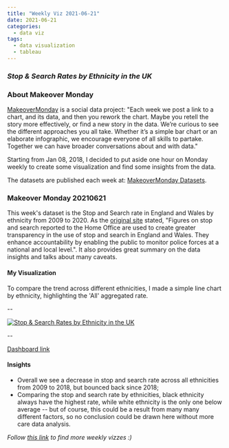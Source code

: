 ```yaml
---
title: "Weekly Viz 2021-06-21"
date: 2021-06-21
categories:
  - data viz
tags:
  - data visualization
  - tableau
---
```


### *Stop & Search Rates by Ethnicity in the UK*


### About Makeover Monday

[MakeoverMonday](http://www.makeovermonday.co.uk/) is a social data project:
"Each week we post a link to a chart, and its data, and then you rework the chart.
Maybe you retell the story more effectively, or find a new story in the data.
We’re curious to see the different approaches you all take. Whether it’s a simple bar chart or an elaborate infographic, we encourage everyone of all skills to partake.
Together we can have broader conversations about and with data."

Starting from Jan 08, 2018, I decided to put aside one hour on Monday weekly to create some visualization and find some insights from the data.

The datasets are published each week at: [MakeoverMonday Datasets](http://www.makeovermonday.co.uk/data/).

### Makeover Monday 20210621

This week's dataset is the Stop and Search rate in England and Wales by ethnicity from 2009 to 2020. As the [original site](https://www.ethnicity-facts-figures.service.gov.uk/crime-justice-and-the-law/policing/stop-and-search/latest#by-ethnicity-over-time) stated, "Figures on stop and search reported to the Home Office are used to create greater transparency in the use of stop and search in England and Wales. They enhance accountability by enabling the public to monitor police forces at a national and local level.". It also provides great summary on the data insights and talks about many caveats.  

#### My Visualization

To compare the trend across different ethnicities, I made a simple line chart by ethnicity, highlighting the 'All' aggregated rate.  

--  
<div class='tableauPlaceholder' id='viz1624332279511' style='position: relative'>
  <noscript><a href='#'>
    <img alt='Stop &amp; Search Rates by Ethnicity in the UK ' src='https:&#47;&#47;public.tableau.com&#47;static&#47;images&#47;Ma&#47;MakeOverMonday20210621StopSearchRatesbyEthnicityintheUK&#47;StopSearchRatesbyEthnicityintheUK&#47;1_rss.png' style='border: none' />
    </a></noscript>
  <object class='tableauViz'  style='display:none;'>
    <param name='host_url' value='https%3A%2F%2Fpublic.tableau.com%2F' />
    <param name='embed_code_version' value='3' />
    <param name='site_root' value='' />
    <param name='name' value='MakeOverMonday20210621StopSearchRatesbyEthnicityintheUK&#47;StopSearchRatesbyEthnicityintheUK' />
    <param name='tabs' value='no' />
    <param name='toolbar' value='yes' />
    <param name='static_image' value='https:&#47;&#47;public.tableau.com&#47;static&#47;images&#47;Ma&#47;MakeOverMonday20210621StopSearchRatesbyEthnicityintheUK&#47;StopSearchRatesbyEthnicityintheUK&#47;1.png' />
    <param name='animate_transition' value='yes' />
    <param name='display_static_image' value='yes' />
    <param name='display_spinner' value='yes' />
    <param name='display_overlay' value='yes' />
    <param name='display_count' value='yes' />
    <param name='language' value='en-US' />
  </object></div>          
  <script type='text/javascript'>       
  var divElement = document.getElementById('viz1624332279511');    
  var vizElement = divElement.getElementsByTagName('object')[0];               
  if ( divElement.offsetWidth > 800 ) { vizElement.style.width='800px';vizElement.style.height='627px';} else if ( divElement.offsetWidth > 500 ) { vizElement.style.width='800px';vizElement.style.height='627px';} else { vizElement.style.width='100%';vizElement.style.height='727px';}     
  var scriptElement = document.createElement('script');               
  scriptElement.src = 'https://public.tableau.com/javascripts/api/viz_v1.js';   
  vizElement.parentNode.insertBefore(scriptElement, vizElement);            
</script>
  
--  

[Dashboard link](https://public.tableau.com/views/MakeOverMonday20210621StopSearchRatesbyEthnicityintheUK/StopSearchRatesbyEthnicityintheUK?:language=en-US&:display_count=n&:origin=viz_share_link)

#### Insights
* Overall we see a decrease in stop and search rate across all ethnicities from 2009 to 2018, but bounced back since 2018;  
* Comparing the stop and search rate by ethnicities, black ethnicity always have the highest rate, while white ethnicity is the only one below average -- but of course, this could be a result from many many different factors, so no conclusion could be drawn here without more care data analysis.  


*Follow [this link](https://yudong-94.github.io/personal-website/project/WeeklyViz2021/) to find more weekly vizzes :)*